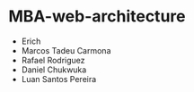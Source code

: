 # MBA-web-architecture

* Erich
* Marcos Tadeu Carmona
* Rafael Rodriguez
* Daniel Chukwuka
* Luan Santos Pereira

